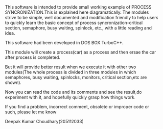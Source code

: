 This software is intended to provide small working example of PROCESS SYNCRONIZATION.This is explained here diagramatically. The modules strive to be simple, well documented and modification friendly to help users to quickly learn the basic concept of process syncronization-critical section, semaphore, busy waiting, spinlock, etc., with a little reading and idea.

This software had been developed in DOS BOX TurboC++.

This module  will create a process(car) as a process and then ersae the car after process is completed.

But it will provide better result when we execute it with other two modules(The whole process is divided in three modules in which semaphores, busy waiting, spinlocks, monitors, critical section,etc are shown).

Now you can read the code and its comments and see the result,do experiment with it, and hopefully quickly grasp how things work.

If you find a problem, incorrect comment, obsolete or improper code or such, please let me know

Deepak Kumar Choudhary(205112033)
